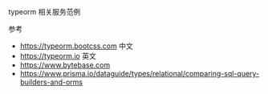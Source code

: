 typeorm 相关服务范例

参考

* https://typeorm.bootcss.com 中文
* https://typeorm.io 英文
* https://www.bytebase.com
* https://www.prisma.io/dataguide/types/relational/comparing-sql-query-builders-and-orms
